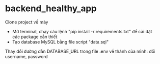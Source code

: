 # backend_healthy_app
Clone project về máy
+ Mở terminal, chạy câu lệnh "pip install -r requirements.txt" để cài đặt các package cần thiết
+ Tạo database MySQL bằng file script "data.sql"

Thay đổi đường dẫn DATABASE_URL trong file .env về thành của mình: đổi username, password
